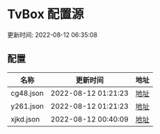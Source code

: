 
# TvBox 配置源

更新时间: 2022-08-12 06:35:08


## 配置

|   名称  | 更新时间  |地址  |
|  ----  | ----  |----  |
|  cg48.json | 2022-08-12 01:21:23 |[地址](https://box.okeybox.top/tv/cg48.json) |
|  y261.json | 2022-08-12 01:21:23 |[地址](https://box.okeybox.top/tv/y261.json) |
|  xjkd.json | 2022-08-12 00:40:09 |[地址](https://box.okeybox.top/tv/xjkd.json) |
  
    